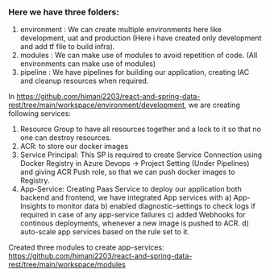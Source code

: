 ### Here we have three folders:
1) environment : We can create multiple environments here like development, uat and production (Here i have created only development and add tf file to build infra).
2) modules : We can make use of modules to avoid repetition of code. (All environments can make use of modules)
3) pipeline : We have pipelines for building our application, creating IAC and cleanup resources when required.

In https://github.com/himani2203/react-and-spring-data-rest/tree/main/workspace/environment/development, we are creating following services:

1) Resource Group to have all resources together and a lock to it so that no one can destroy resources.
2) ACR: to store our docker images
3) Service Principal: This SP is required to create Service Connection using Docker Registry in Azure Devops -> Project Setting (Under Pipelines) and giving ACR Push role, so that we can push docker images to Registry.
4) App-Service: Creating Paas Service to deploy our application both backend and frontend, we have integrated App services with 
 a) App-Insights to monitor data 
 b) enabled diagnostic-settings to check logs if required in case of any app-service failures
 c) added Webhooks for continous deployments, whenever a new image is pushed to ACR.
 d) auto-scale app services based on the rule set to it.
 
 Created three modules to create app-services: https://github.com/himani2203/react-and-spring-data-rest/tree/main/workspace/modules
 
